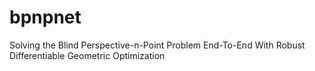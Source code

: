 # bpnpnet
Solving the Blind Perspective-n-Point Problem End-To-End With Robust Differentiable Geometric Optimization
